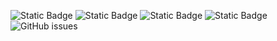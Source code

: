 ![Static Badge](https://img.shields.io/badge/blacklists-60-000000) ![Static Badge](https://img.shields.io/badge/blacklisted-2768069-cc0000) ![Static Badge](https://img.shields.io/badge/whitelisted-2242-00CC00) ![Static Badge](https://img.shields.io/badge/streaming_blacklist-28107-000000) ![GitHub issues](https://img.shields.io/github/issues/fabriziosalmi/blacklists)
